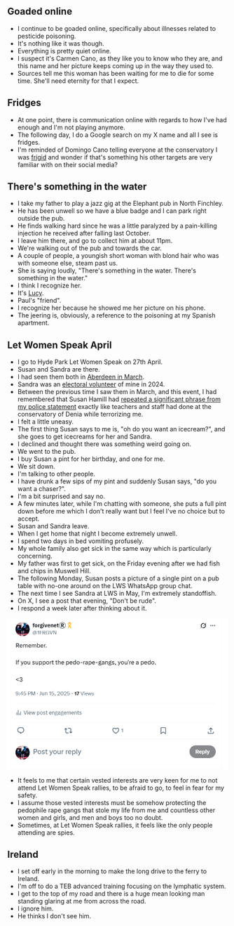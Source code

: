 ## Goaded online

- I continue to be goaded online, specifically about illnesses related to pesticide poisoning.
- It's nothing like it was though. 
- Everything is pretty quiet online.
- I suspect it's Carmen Cano, as they like you to know who they are, and this name and her picture keeps coming up in the way they used to.
- Sources tell me this woman has been waiting for me to die for some time. She'll need eternity for that I expect.

## Fridges

- At one point, there is communication online with regards to how I've had enough and I'm not playing anymore.
- The following day, I do a Google search on my X name and all I see is fridges.
- I'm reminded of Domingo Cano telling everyone at the conservatory I was [frigid](../early-years/2014.md#poisoned-aunts) and wonder if that's something his other targets are very familiar with on their social media?

## There's something in the water

- I take my father to play a jazz gig at the Elephant pub in North Finchley.
- He has been unwell so we have a blue badge and I can park right outside the pub.
- He finds walking hard since he was a little paralyzed by a pain-killing injection he received after falling last October.
- I leave him there, and go to collect him at about 11pm.
- We're walking out of the pub and towards the car.
- A couple of people, a youngish short woman with blond hair who was with someone else, steam past us. 
- She is saying loudly, "There's something in the water. There's something in the water."
- I think I recognize her.
- It's [Lucy](january.md#pauls-friend-lucy).
- Paul's "friend".
- I recognize her because he showed me her picture on his phone.
- The jeering is, obviously, a reference to the poisoning at my Spanish apartment.

## Let Women Speak April

- I go to Hyde Park Let Women Speak on 27th April.
- Susan and Sandra are there.
- I had seen them both in [Aberdeen in March](march.md#let-women-speak-aberdeen).
- Sandra was an [electoral volunteer](../2024/june.md#volunteers-not-what-they-seem) of mine in 2024.
- Between the previous time I saw them in March, and this event, I had remembered that Susan Hamill had [repeated a significant phrase from my police statement](../2023/may.md#chamber-music-concert) exactly like teachers and staff had done at the conservatory of Denia while terrorizing me.
- I felt a little uneasy.
- The first thing Susan says to me is, "oh do you want an icecream?", and she goes to get icecreams for her and Sandra.
- I declined and thought there was something weird going on.
- We went to the pub.
- I buy Susan a pint for her birthday, and one for me.
- We sit down.
- I'm talking to other people.
- I have drunk a few sips of my pint and suddenly Susan says, "do you want a chaser?".
- I'm a bit surprised and say no.
- A few minutes later, while I'm chatting with someone, she puts a full pint down before me which I don't really want but I feel I've no choice but to accept.
- Susan and Sandra leave. 
- When I get home that night I become extremely unwell.
- I spend two days in bed vomiting profusely.
- My whole family also get sick in the same way which is particularly concerning.
- My father was first to get sick, on the Friday evening after we had fish and chips in Muswell Hill.
- The following Monday, Susan posts a picture of a single pint on a pub table with no-one around on the LWS WhatsApp group chat.
- The next time I see Sandra at LWS in May, I'm extremely standoffish.
- On X, I see a post that evening, "Don't be rude".
- I respond a week later after thinking about it.

![Support the pedo rape gangs](../../content/tweets/support-pedo-rape-gangs.png)

- It feels to me that certain vested interests are very keen for me to not attend Let Women Speak rallies, to be afraid to go, to feel in fear for my safety.
- I assume those vested interests must be somehow protecting the pedophile rape gangs that stole my life from me and countless other women and girls, and men and boys too no doubt.
- Sometimes, at Let Women Speak rallies, it feels like the only people attending are spies.

## Ireland

- I set off early in the morning to make the long drive to the ferry to Ireland.
- I'm off to do a TEB advanced training focusing on the lymphatic system.
- I get to the top of my road and there is a huge mean looking man standing glaring at me from across the road.
- I ignore him.
- He thinks I don't see him.
